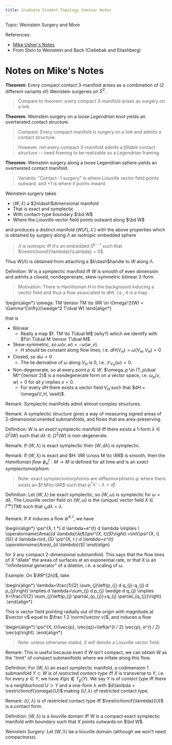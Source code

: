 ```yaml
---
title: Graduate Student Topology Seminar Notes
---
```


Topic: Weinstein Surgery and More


References:

- [Mike Usher's Notes](https://usherugamath.files.wordpress.com/2019/05/8230-s19.pdf)
- From Stein to Weinstein and Back (Cieliebak and Eliashberg)


# Notes on Mike's Notes

 


**Theorem:** 
Every compact contact 3-manifold arises as a combination of (2 different variants of) Weinstein surgeries on $S^3$.

> Compare to theorem: every compact 3-manifold arises as surgery on a link.

**Theorem:** 
Weinstein surgery on a *loose Legendrian* knot yields an overtwisted contact structure.

> Compare: Every compact manifold is surgery on a link and admits a contact structure.

> However, not every compact 3-manifold admits a *fillable* contact structure -- need framing to be realizable as a *Legendrian* framing.

**Theorem:** 
Weinstein surgery along a loose Legendrian sphere yields an overtwisted contact manifold.

> Variants: "Contact -1 surgery" is where Liouville vector field points outward, and +1 is where it points inward.




Weinstein surgery takes 

- $(W, \lambda)$ a $2n\dash$dimensional manifold
- That is exact and symplectic
- With contact-type boundary $\bd W$
- Where the Liouville vector field points outward along $\bd W$

and produces a distinct manifold $(W(\Lambda), \lambda')$ with the above properties which is obtained by surgery along $\Lambda$ an isotropic embedded sphere

> $\Lambda$ is isotropic iff it's an embedded $S^{k-1}$ such that $\restrictionof{\lambda}{\Lambda} = 0$.

Thus $W(\Lambda)$ is obtained from attaching a $k\dash$handle to $W$ along $\Lambda$. 


Definition:
$W$ is a symplectic manifold iff $W$ is smooth of even dimension and admits a closed, nondegenerate, skew-symmetric bilinear 2-form.


> Motivation: There is Hamiltonian $H$ in the background inducing a vector field and thus a flow associated to $\dd{H}{t}$.
I.e., it is a map

\begin{align*}
\omega: TM \tensor TM \to \RR \in \Omega^2(W) = \Gamma^{\infty}(\wedge^2 T\dual W)
\end{align*}

that is

- Bilinear
  - Really a map $f: TM \to T\dual M$ (why?) which we identify with $f\in T\dual M \tensor T\dual M$.
- Skew-symmetric, so $\omega(v, w) = -\omega(w, v)$.
  - $H$ should be constant along flow lines, i.e. $dH(V_H) = \omega(V_H, V_H) = 0$
- Closed, so $d\omega = 0$
  - The lie derivative of $\omega$ along $V_H$ is 0, i.e. $\mathcal{L}_{V_H}(\omega) = 0$. 
- Non-degenerate, so at every point $p\in W$, $\omega_p \in (T_p\dual M)^{\tensor 2}$ is a nondegenerate form on a vector space, i.e. $\omega_p(v, w) = 0$ for all $y$ implies $x=0$.
  - For every $dH$ there exists a vector field $V_H$ such that $dH = \omega(V_H, \wait)$.

Remark:
Symplectic manifolds admit almost complex structures.

Remark:
A symplectic structure gives a way of measuring signed areas of 2-dimensional oriented submanifolds, and flows that are area-preserving.

Definition:
$W$ is an *exact* symplectic manifold iff there exists a 1-form $\lambda \in \Omega^1(W)$ such that $d\lambda \in \Omega^2(W)$ is non-degenerate.

Remark:
If $(W, \lambda)$ is exact symplectic then $(W, d\lambda)$ is symplectic.

Remark:
If $(W, \lambda)$ is exact and $H: \RR \cross M \to \RR$ is smooth, then the *Hamiltonian flow* $\phi_H^t: M \to M$ is defined for all time and is an *exact symplectomorphism*.

> Note: exact symplectomorphisms are diffeomorphisms $\psi$ where there exists an $f:M\to \RR$ such that $\psi^*\lambda' - \lambda = df$.

Definition:
Let $(W, \lambda)$ be exact symplectic, so $(W, \omega)$ is symplectic for $\omega = d\lambda$.
The Liouville vector field on $(W, \omega)$ is the (unique) vector field $X \in \Gamma^\infty(TM)$ such that $\iota_x d\lambda = \lambda$.

Remark:
If $X$ induces a flow $\psi^{X, t}$, we have

\begin{align*}
\psi^{X, t *} d \lambda=e^{t} d \lambda \implies \\
\operatorname{Area}_{d \lambda}\left(\psi^{X, t}(S)\right):=\int_{\psi^{X, i}(S)} d \lambda=\int_{S} \psi^{X, t *} d \lambda=e^{t} \operatorname{Area}_{d \lambda}(S)
\end{align*}

for $S$ any compact 2-dimensional submanifold.
This says that the flow lines of $X$ "dilate" the areas of surfaces at an exponential rate, or that $X$ is an "infinitesimal generator" of a dilation, i.e. a scaling of $\omega$.

Example:
On $\RR^{2n}$, take 

\begin{align*}
\lambda=\frac{1}{2} \sum_{j}\left(p_{j} d q_{j}-q_{j} d p_{j}\right)
\implies 
d \lambda=\sum_{j} d p_{j} \wedge d q_{j} 
\implies 
X=\frac{1}{2} \sum_{j}\left(p_{j} \partial_{p_{j}}+q_{j} \partial_{q_{j}}\right)
.\end{align*}

This is vector field pointing radially out of the origin with magnitude at $\vector v$ equal to $\frac 1 2 \norm{\vector v}$, and induces a flow

\begin{align*}
\psi^{X, t}(\vec{p}, \vec{q})=\left(e^{t / 2} \vec{p}, e^{t / 2} \vec{q}\right)
.\end{align*}

> Note: unless otherwise stated, $X$ will denote a Liouville vector field.

Remark:
This is useful because even if $W$ isn't compact, we can obtain $W$ as the "limit" of compact submanifolds where we inflate along this flow.

Definition:
For $(W, \lambda)$ an exact symplectic manifold, a codimension 1 submanifold $Y \subset W$ is of *restricted contact-type* iff $X$ is transverse to $Y$, i.e. for every $p\in Y$, we have $X(p) \not\in T_p(Y)$.
We say $Y$ is of *contact type* iff there is a neighborhood $U \supset Y$ and a one-form $\lambda$ with $d\lambda = \restrictionof{\omega}{U}$ making $(U, \lambda)$ of restricted contact type.

Remark:
$(U, \lambda)$ is of restricted contact type iff $\restrictionof{\lambda}{U}$ is a contact form.

Definition:
$(W, \lambda)$ is a liouville domain iff $W$ is a compact exact symplectic manifold with boundary such that $X$ points outwards on $\bd W$.

Weinstein Surgery:
Let $(W, \lambda)$ be a liouville domain (although we won't need compactness).
